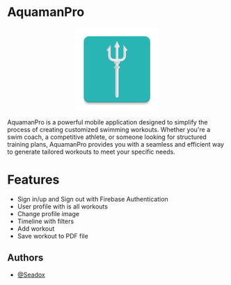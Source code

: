 # AquamanPro

<p align="center">
  <img src="./app/src/main/res/mipmap-xxxhdpi/ic_launcher.png" href="./demo video.mp4">
</p>

AquamanPro is a powerful mobile application designed to simplify the process of creating customized swimming workouts. Whether you're a swim coach, a competitive athlete, or someone looking for structured training plans, AquamanPro provides you with a seamless and efficient way to generate tailored workouts to meet your specific needs.

# Features

- Sign in/up and Sign out with Firebase Authentication
- User profile with is all workouts
- Change profile image
- Timeline with filters
- Add workout
- Save workout to PDF file

## Authors

- [@Seadox](https://www.github.com/seadox)
